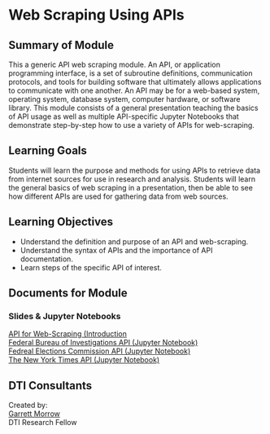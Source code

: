 # Web Scraping Using APIs
## Summary of Module
This a generic API web scraping module. An API, or application programming interface, is a set of subroutine definitions, communication protocols, and tools for building software that ultimately allows applications to communicate with one another. An API may be for a web-based system, operating system, database system, computer hardware, or software library. This module consists of a general presentation teaching the basics of API usage as well as multiple API-specific Jupyter Notebooks that demonstrate step-by-step how to use a variety of APIs for web-scraping.

## Learning Goals
Students will learn the purpose and methods for using APIs to retrieve data from internet sources for use in research and analysis. Students will learn the general basics of web scraping in a presentation, then be able to see how different APIs are used for gathering data from web sources.
## Learning Objectives
- Understand the definition and purpose of an API and web-scraping.
- Understand the syntax of APIs and the importance of API documentation.
- Learn steps of the specific API of interest.

## Documents for Module
### Slides & Jupyter Notebooks
[API for Web-Scraping (Introduction](https://github.com/NULabNortheastern/digitalassignmentshowcase/blob/master/web_scraping/Presentation/API_Module_Presentation.pdf)<br>
[Federal Bureau of Investigations API (Jupyter Notebook)](https://github.com/NULabNortheastern/digitalassignmentshowcase/blob/master/web_scraping/FBI_API/FBI_API_Module.ipynb)<br>
[Fedreal Elections Commission API (Jupyter Notebook)](https://github.com/NULabNortheastern/digitalassignmentshowcase/blob/master/web_scraping/FEC_API/FEC_API_Module.ipynb)<br>
[The New York Times API (Jupyter Notebook)](https://github.com/NULabNortheastern/digitalassignmentshowcase/blob/master/web_scraping/NYTimes_API/NYTimes_API_Module.ipynb)<br>

## DTI Consultants
Created by:<br>
[Garrett Morrow](morrow.g@husky.neu.edu)<br>
DTI Research Fellow
